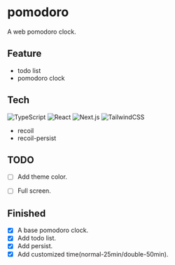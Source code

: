 # pomodoro

A web pomodoro clock.

## Feature

- todo list
- pomodoro clock

## Tech

![TypeScript](https://img.shields.io/badge/-TypeScript-3178C6?logo=TypeScript&logoColor=white&style=flat)
![React](https://img.shields.io/badge/-React-61DAFB?logo=React&logoColor=white&style=flat)
![Next.js](https://img.shields.io/badge/-Next.js-000000?logo=Next.js&logoColor=white&style=flat)
![TailwindCSS](https://img.shields.io/badge/-TailwindCSS-06B6D4?logo=TailwindCSS&logoColor=white&style=flat)

- recoil
- recoil-persist

## TODO

- [ ] Add theme color.
- [ ] Full screen.


## Finished

- [x] A base pomodoro clock.
- [x] Add todo list.
- [x] Add persist.
- [x] Add customized time(normal-25min/double-50min).
